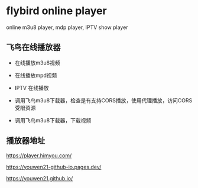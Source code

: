 # flybird online player
online  m3u8 player, mdp player, IPTV show player  

## 飞鸟在线播放器

 - 在线播放m3u8视频
 - 在线播放mpd视频
 - IPTV 在线播放

 - 调用飞鸟m3u8下载器，检查是有支持CORS播放，使用代理播放，访问CORS受限资源
 - 调用飞鸟m3u8下载器，下载视频


## 播放器地址

https://player.himyou.com/  

https://youwen21-github-io.pages.dev/  

https://youwen21.github.io/  

